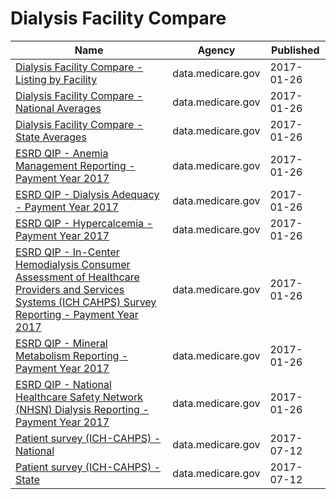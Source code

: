 # Dialysis Facility Compare

Name | Agency | Published
---- | ---- | ---------
[Dialysis Facility Compare - Listing by Facility](../socrata/23ew-n7w9.md) | data.medicare.gov | 2017-01-26
[Dialysis Facility Compare - National Averages](../socrata/2rkq-ygai.md) | data.medicare.gov | 2017-01-26
[Dialysis Facility Compare - State Averages](../socrata/2fpu-cgbb.md) | data.medicare.gov | 2017-01-26
[ESRD QIP - Anemia Management Reporting - Payment Year 2017](../socrata/t6ez-29z5.md) | data.medicare.gov | 2017-01-26
[ESRD QIP - Dialysis Adequacy - Payment Year 2017](../socrata/85f7-fdqf.md) | data.medicare.gov | 2017-01-26
[ESRD QIP - Hypercalcemia - Payment Year 2017](../socrata/7eyv-c623.md) | data.medicare.gov | 2017-01-26
[ESRD QIP - In-Center Hemodialysis Consumer Assessment of Healthcare Providers and Services Systems (ICH CAHPS) Survey Reporting - Payment Year 2017](../socrata/gfzz-8msb.md) | data.medicare.gov | 2017-01-26
[ESRD QIP - Mineral Metabolism Reporting - Payment Year 2017](../socrata/vcdt-av5j.md) | data.medicare.gov | 2017-01-26
[ESRD QIP - National Healthcare Safety Network (NHSN) Dialysis Reporting - Payment Year 2017](../socrata/bmqj-88i5.md) | data.medicare.gov | 2017-01-26
[Patient survey (ICH-CAHPS) - National](../socrata/utgq-v46w.md) | data.medicare.gov | 2017-07-12
[Patient survey (ICH-CAHPS) - State](../socrata/hanv-ru8h.md) | data.medicare.gov | 2017-07-12

